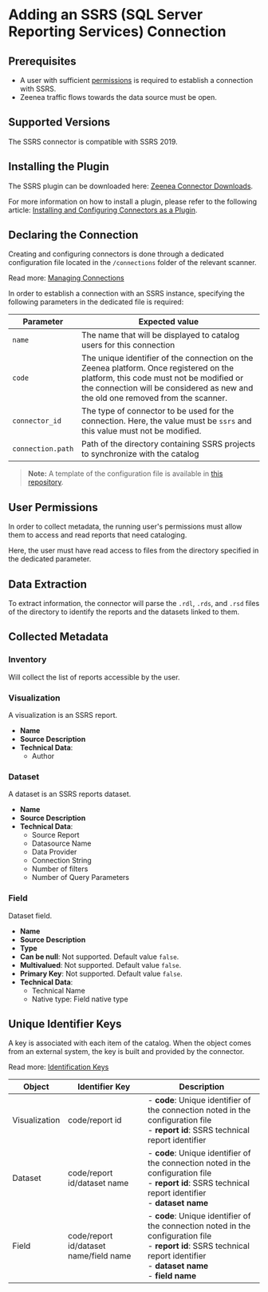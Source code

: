 # Adding an SSRS (SQL Server Reporting Services) Connection

## Prerequisites

* A user with sufficient [permissions](#user-permissions) is required to establish a connection with SSRS.  
* Zeenea traffic flows towards the data source must be open. 

## Supported Versions

The SSRS connector is compatible with SSRS 2019. 

## Installing the Plugin

The SSRS plugin can be downloaded here: [Zeenea Connector Downloads](./zeenea-connectors-list.md).

For more information on how to install a plugin, please refer to the following article: [Installing and Configuring Connectors as a Plugin](./zeenea-connectors-install-as-plugin.md).

## Declaring the Connection
  
Creating and configuring connectors is done through a dedicated configuration file located in the `/connections` folder of the relevant scanner.
 
Read more: [Managing Connections](../Zeenea_Administration/zeenea-managing-connections.md)
 
In order to establish a connection with an SSRS instance, specifying the following parameters in the dedicated file is required:
 
| Parameter | Expected value |
|---|---|
| `name` | The name that will be displayed to catalog users for this connection |
| `code` | The unique identifier of the connection on the Zeenea platform. Once registered on the platform, this code must not be modified or the connection will be considered as new and the old one removed from the scanner. |
| `connector_id` | The type of connector to be used for the connection. Here, the value must be `ssrs` and this value must not be modified. |
| `connection.path` | Path of the directory containing SSRS projects to synchronize with the catalog |

> **Note:** A template of the configuration file is available in [this repository](https://github.com/zeenea/connector-conf-templates/tree/main/templates).

## User Permissions

In order to collect metadata, the running user's permissions must allow them to access and read reports that need cataloging. 

Here, the user must have read access to files from the directory specified in the dedicated parameter.

## Data Extraction

To extract information, the connector will parse the `.rdl`, `.rds`, and `.rsd` files of the directory to identify the reports and the datasets linked to them.

## Collected Metadata

### Inventory

Will collect the list of reports accessible by the user.  

### Visualization

A visualization is an SSRS report.

* **Name**
* **Source Description**
* **Technical Data**:
  * Author

### Dataset

A dataset is an SSRS reports dataset. 

* **Name**
* **Source Description**
* **Technical Data**:
  * Source Report
  * Datasource Name
  * Data Provider
  * Connection String
  * Number of filters
  * Number of Query Parameters

### Field

Dataset field. 

* **Name**
* **Source Description**
* **Type**
* **Can be null**: Not supported. Default value `false`.
* **Multivalued**: Not supported. Default value `false`.
* **Primary Key**: Not supported. Default value `false`.
* **Technical Data**:
  * Technical Name
  * Native type: Field native type

## Unique Identifier Keys

A key is associated with each item of the catalog. When the object comes from an external system, the key is built and provided by the connector.

Read more: [Identification Keys](../Stewardship/zeenea-identification-keys.md)

| Object | Identifier Key | Description |
|---|---|---|
| Visualization | code/report id | - **code**: Unique identifier of the connection noted in the configuration file<br>- **report id**: SSRS technical report identifier |
| Dataset | code/report id/dataset name | - **code**: Unique identifier of the connection noted in the configuration file<br>- **report id**: SSRS technical report identifier<br>- **dataset name** |
| Field | code/report id/dataset name/field name | - **code**: Unique identifier of the connection noted in the configuration file<br>- **report id**: SSRS technical report identifier<br>- **dataset name**<br>- **field name** |
